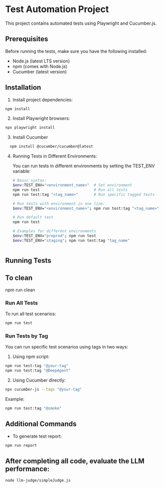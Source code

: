 # Test Automation Project

This project contains automated tests using Playwright and Cucumber.js.

## Prerequisites

Before running the tests, make sure you have the following installed:
- Node.js (latest LTS version)
- npm (comes with Node.js)
- Cucumber (latest version)

## Installation

1. Install project dependencies:
```bash
npm install
```

2. Install Playwright browsers:
```bash
npx playwright install
```

3. Install Cucumber 
 ```bash
   npm install @cucumber/cucumber@latest   
```

4. Running Tests in Different Environments:

   You can run tests in different environments by setting the TEST_ENV variable:

   ```bash
   # Basic syntax:
   $env:TEST_ENV="<environment_name>"  # Set environment
   npm run test                        # Run all tests
   npm run test:tag "<tag_name>"       # Run specific tagged tests

   # Run tests with environment in one line:
   $env:TEST_ENV="<environment_name>"; npm run test:tag "<tag_name>"

   # Run default test
   npm run test

   # Examples for different environments
   $env:TEST_ENV="preprod"; npm run test
   $env:TEST_ENV="staging"; npm run test:tag "tag_name"
   ```
   
   ```     
## Running Tests

## To clean 
  npm run clean
  
### Run All Tests
To run all test scenarios:
```bash
npm run test
```

### Run Tests by Tag
You can run specific test scenarios using tags in two ways:

1. Using npm script:
```bash
npm run test:tag "@your-tag"
npm run test:tag "@DeepAgent"
```

2. Using Cucumber directly:
```bash
npx cucumber-js --tags "@your-tag"
```

Example:
```bash
npm run test:tag "@smoke"
```

## Additional Commands

- To generate test report:
```bash
npm run report
```

## After completing all code, evaluate the LLM performance:

```bash
node llm-judge/simpleJudge.js
```
